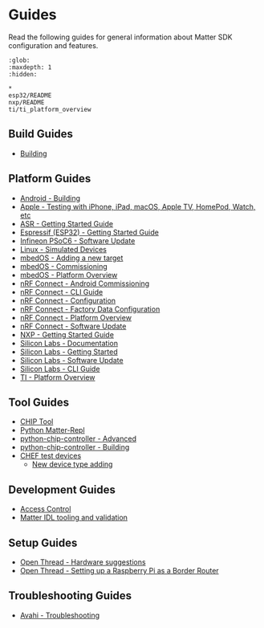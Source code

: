 # Guides

Read the following guides for general information about Matter SDK configuration
and features.

```{toctree}
:glob:
:maxdepth: 1
:hidden:

*
esp32/README
nxp/README
ti/ti_platform_overview
```

## Build Guides

-   [Building](./BUILDING.md)

## Platform Guides

-   [Android - Building](./android_building.md)
-   [Apple - Testing with iPhone, iPad, macOS, Apple TV, HomePod, Watch, etc](./darwin.md)
-   [ASR - Getting Started Guide](./asr_getting_started_guide.md)
-   [Espressif (ESP32) - Getting Started Guide](./esp32/README.md)
-   [Infineon PSoC6 - Software Update](./infineon_psoc6_software_update.md)
-   [Linux - Simulated Devices](./simulated_device_linux.md)
-   [mbedOS - Adding a new target](./mbedos_add_new_target.md)
-   [mbedOS - Commissioning](./mbedos_commissioning.md)
-   [mbedOS - Platform Overview](./mbedos_platform_overview.md)
-   [nRF Connect - Android Commissioning](./nrfconnect_android_commissioning.md)
-   [nRF Connect - CLI Guide](./nrfconnect_examples_cli.md)
-   [nRF Connect - Configuration](./nrfconnect_examples_configuration.md)
-   [nRF Connect - Factory Data Configuration](./nrfconnect_factory_data_configuration.md)
-   [nRF Connect - Platform Overview](./nrfconnect_platform_overview.md)
-   [nRF Connect - Software Update](./nrfconnect_examples_software_update.md)
-   [NXP - Getting Started Guide](./nxp/README.md)
-   [Silicon Labs - Documentation](https://siliconlabs.github.io/matter/latest/index.html)
-   [Silicon Labs - Getting Started](./silabs_getting_started.md)
-   [Silicon Labs - Software Update](./silabs_efr32_software_update.md)
-   [Silicon Labs - CLI Guide](./silabs_cli_guide.md)
-   [TI - Platform Overview](./ti/ti_platform_overview.md)

## Tool Guides

-   [CHIP Tool](./chip_tool_guide.md)
-   [Python Matter-Repl](./matter-repl.md)
-   [python-chip-controller - Advanced](./python_chip_controller_advanced_usage.md)
-   [python-chip-controller - Building](./python_chip_controller_building.md)
-   [CHEF test devices](../../examples/chef/README.md)
    -   [New device type adding](../../examples/chef/NEW_CHEF_DEVICES.md)

## Development Guides

-   [Access Control](./access-control-guide.md)
-   [Matter IDL tooling and validation](./matter_idl_tooling.md)

## Setup Guides

-   [Open Thread - Hardware suggestions](./openthread_rcp_nrf_dongle.md)
-   [Open Thread - Setting up a Raspberry Pi as a Border Router](./openthread_border_router_pi.md)

## Troubleshooting Guides

-   [Avahi - Troubleshooting](./troubleshooting_avahi.md)
